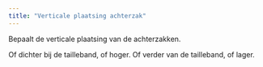 ```yaml
---
title: "Verticale plaatsing achterzak"
---
```


Bepaalt de verticale plaatsing van de achterzakken.

Of dichter bij de tailleband, of hoger. Of verder van de tailleband, of lager.




